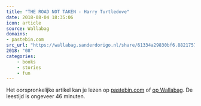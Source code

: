 ```yaml
---
title: "THE ROAD NOT TAKEN - Harry Turtledove"
date: 2018-08-04 18:35:06
icon: article
source: Wallabag
domains:
- pastebin.com
src_url: "https://wallabag.sanderdorigo.nl/share/61334a29830bf6.88217573"
2018: "08"
categories:
    - books
    - stories
    - fun
---
```

Het oorspronkelijke artikel kan je lezen op [pastebin.com](https://pastebin.com/aJQfubrK) of [op Wallabag](https://wallabag.sanderdorigo.nl/share/61334a29830bf6.88217573). De leestijd is ongeveer 46 minuten.